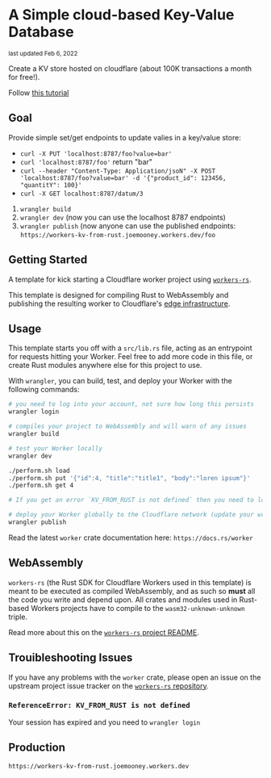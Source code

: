 # A Simple cloud-based Key-Value Database

<sub>last updated Feb 6, 2022</sub>

Create a KV store hosted on cloudflare (about 100K transactions a month for free!).

Follow [this tutorial](https://developers.cloudflare.com/workers/tutorials/workers-kv-from-rust)

## Goal

Provide simple set/get endpoints to update valies in a key/value store:

* `curl -X PUT 'localhost:8787/foo?value=bar'`
* `curl 'localhost:8787/foo'` return "bar"
* `curl --header "Content-Type: Application/jsoN" -X POST 'localhost:8787/foo?value=bar' -d '{"product_id": 123456, "quantitY": 100}'`
* `curl -X GET localhost:8787/datum/3`

1. `wrangler build`
2. `wrangler dev`  (now you can use the localhost 8787 endpoints)
3. `wrangler publish`  (now anyone can use the published endpoints: `https://workers-kv-from-rust.joemooney.workers.dev/foo`

## Getting Started

A template for kick starting a Cloudflare worker project using [`workers-rs`](https://github.com/cloudflare/workers-rs).

This template is designed for compiling Rust to WebAssembly and publishing the resulting worker to
Cloudflare's [edge infrastructure](https://www.cloudflare.com/network/).

## Usage

This template starts you off with a `src/lib.rs` file, acting as an entrypoint for requests hitting your Worker.
Feel free to add more code in this file, or create Rust modules anywhere else for this
project to use.

With `wrangler`, you can build, test, and deploy your Worker with the following commands:

```bash
# you need to log into your account, not sure how long this persists
wrangler login

# compiles your project to WebAssembly and will warn of any issues
wrangler build 

# test your Worker locally
wrangler dev

./perform.sh load
./perform.sh put '{"id":4, "title":"title1", "body":"loren ipsum"}'
./perform.sh get 4

# If you get an error `KV_FROM_RUST is not defined` then you need to login

# deploy your Worker globally to the Cloudflare network (update your wrangler.toml file for configuration)
wrangler publish
```

Read the latest `worker` crate documentation here: `https://docs.rs/worker`

## WebAssembly

`workers-rs` (the Rust SDK for Cloudflare Workers used in this template) is meant to be executed as
compiled WebAssembly, and as such so **must** all the code you write and depend upon. All crates and
modules used in Rust-based Workers projects have to compile to the `wasm32-unknown-unknown` triple.

Read more about this on the [`workers-rs` project README](https://github.com/cloudflare/workers-rs).

## Trouibleshooting Issues

If you have any problems with the `worker` crate, please open an issue on the upstream project
issue tracker on the [`workers-rs` repository](https://github.com/cloudflare/workers-rs).

### `ReferenceError: KV_FROM_RUST is not defined`

Your session has expired and you need to `wrangler login`

## Production

`https://workers-kv-from-rust.joemooney.workers.dev`
